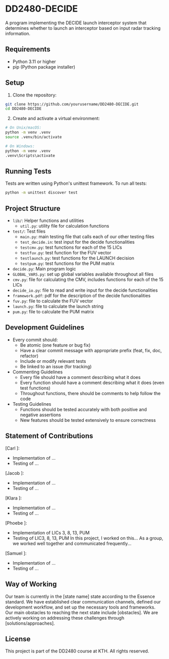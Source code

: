 # DD2480-DECIDE

A program implementing the DECIDE launch interceptor system that determines whether to launch an interceptor based on input radar tracking information.

## Requirements

- Python 3.11 or higher
- pip (Python package installer)

## Setup

1. Clone the repository:

```bash
git clone https://github.com/yourusername/DD2480-DECIDE.git
cd DD2480-DECIDE
```

2. Create and activate a virtual environment:

```bash
# On Unix/macOS:
python -m venv .venv
source .venv/bin/activate

# On Windows:
python -m venv .venv
.venv\Scripts\activate
```

## Running Tests

Tests are written using Python's unittest framework. To run all tests:

```bash
python -m unittest discover test
```

## Project Structure

- `lib/`: Helper functions and utilities
  - `util.py`: utility file for calculation functions 
- `test/`: Test files
  - `main.py`: main testing file that calls each of our other testing files
  - `test_decide.in`: test input for the decide functionalities
  -  `testcmv.py`: test functions for each of the 15 LICs
  -  `testfuv.py`: test function for the FUV vector
  -  `testlaunch.py`: test functions for the LAUNCH decision
  -  `testpum.py`: test functions for the PUM matrix
- `decide.py`: Main program logic
- `GLOBAL_VARS.py`: set up global variables available throughout all files
- `cmv.py`: file for calculating the CMV, includes functions for each of the 15 LICs
- `decide_io.py`: file to read and write input for the decide functionalities
- `framework.pdf`: pdf for the description of the decide functionalities
- `fuv.py`: file to calculate the FUV vector
- `launch.py`: file to calculate the launch string
- `pum.py`: file to calculate the PUM matrix

## Development Guidelines

- Every commit should:
  - Be atomic (one feature or bug fix)
  - Have a clear commit message with appropriate prefix (feat, fix, doc, refactor)
  - Include or modify relevant tests
  - Be linked to an issue (for tracking)
- Commenting Guidelines
  - Every file should have a comment describing what it does
  - Every function should have a comment describing what it does (even test functions)
  - Throughout functions, there should be comments to help follow the code
- Testing Guidelines
  - Functions should be tested accurately with both positive and negative assertions
  - New features should be tested extensively to ensure correctness

## Statement of Contributions

[Carl ]:

- Implementation of ...
- Testing of ...

[Jacob ]:

- Implementation of ...
- Testing of ...

[Klara ]:

- Implementation of ...
- Testing of ...

[Phoebe ]:

- Implementation of LICs 3, 8, 13, PUM
- Testing of LIC3, 8, 13, PUM
In this project, I worked on this...
As a group, we worked well together and communicated frequently...

[Samuel ]:

- Implementation of ...
- Testing of ...

## Way of Working

Our team is currently in the [state name] state according to the Essence standard. We have established clear communication channels, defined our development workflow, and set up the necessary tools and frameworks. Our main obstacles to reaching the next state include [obstacles]. We are actively working on addressing these challenges through [solutions/approaches].

## License

This project is part of the DD2480 course at KTH. All rights reserved.
